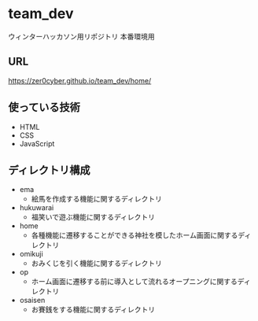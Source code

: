 # team_dev
ウィンターハッカソン用リポジトリ
本番環境用

## URL

https://zer0cyber.github.io/team_dev/home/

## 使っている技術

- HTML
- CSS
- JavaScript

## ディレクトリ構成

- ema
  - 絵馬を作成する機能に関するディレクトリ
- hukuwarai
  - 福笑いで遊ぶ機能に関するディレクトリ
- home
  - 各種機能に遷移することができる神社を模したホーム画面に関するディレクトリ
- omikuji
  - おみくじを引く機能に関するディレクトリ
- op
  - ホーム画面に遷移する前に導入として流れるオープニングに関するディレクトリ
- osaisen
  - お賽銭をする機能に関するディレクトリ
